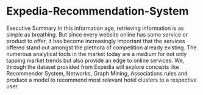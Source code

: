 # Expedia-Recommendation-System

Executive Summary
In this information age, retrieving information is as simple as breathing. But since every website online has some service or product to offer, it has become increasingly important that the services offered stand out amongst the plethora of competition already existing. The numerous analytical tools in the market today are a medium for not only tapping market trends but also provide an edge to online services. We, through the dataset provided from Expedia will explore concepts like Recommender System, Networks, Graph Mining, Associations rules and produce a model to recommend most relevant hotel clusters to a respective user.
